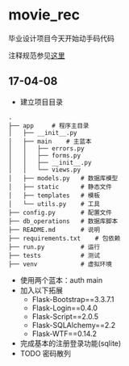 # movie_rec

毕业设计项目今天开始动手码代码

注释规范参见[这里](http://zh-google-styleguide.readthedocs.io/en/latest/google-python-styleguide/python_style_rules/)

## 17-04-08
- 建立项目目录
```shell
.
├── app     # 程序主目录
│   ├── __init__.py
│   ├── main    # 主蓝本
│   │   ├── errors.py
│   │   ├── forms.py
│   │   ├── __init__.py
│   │   └── views.py
│   ├── models.py   # 数据库模型
│   ├── static      # 静态文件
│   ├── templates   # 模板
│   └── utils.py    # 工具
├── config.py       # 配置文件
├── db_operations   # 数据库脚本
├── README.md       # 说明
├── requirements.txt    # 包依赖
├── run.py          # 运行
├── tests           # 测试
├── venv            # 虚拟环境

```
- 使用两个蓝本：auth main
- 加入以下拓展
    - Flask-Bootstrap==3.3.7.1
    - Flask-Login==0.4.0
    - Flask-Script==2.0.5
    - Flask-SQLAlchemy==2.2
    - Flask-WTF==0.14.2
- 完成基本的注册登录功能(sqlite)
- TODO 密码散列
